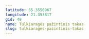 ```yaml
---
latitude: 55.3556967
longitude: 21.353817
gid: 49
name: Tulkiaragės pažintinis takas
slug: tulkiarages-pazintinis-takas
---
```


